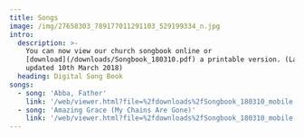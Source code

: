 ```yaml
---
title: Songs
image: /img/27658303_789177011291103_529199334_n.jpg
intro:
  description: >-
    You can now view our church songbook online or
    [download](/downloads/Songbook_180310.pdf) a printable version. (Last
    updated 10th March 2018)
  heading: Digital Song Book
songs:
  - song: 'Abba, Father'
    link: '/web/viewer.html?file=%2fdownloads%2fSongbook_180310_mobile.pdf#%5B%7B%22num%22%3A333%2C%22gen%22%3A0%7D%2C%7B%22name%22%3A%22XYZ%22%7D%2Cnull%2Cnull%2Cnull%5D'
  - song: 'Amazing Grace (My Chains Are Gone)'
    link: '/web/viewer.html?file=%2fdownloads%2fSongbook_180310_mobile.pdf#%5B%7B%22num%22%3A219%2C%22gen%22%3A0%7D%2C%7B%22name%22%3A%22XYZ%22%7D%2Cnull%2Cnull%2Cnull%5D'
---
```


